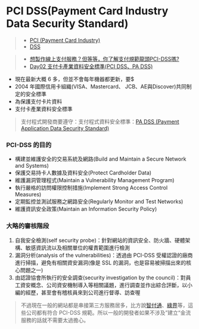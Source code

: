 # PCI DSS(Payment Card Industry Data Security Standard)
>- [PCI (Payment Card Industry)](認證/PCI%20(Payment%20Card%20Industry).md)
>- [DSS](認證/DSS.md)


>- [想製作線上支付服務？但等等，你了解支付規範龍頭PCI-DSS嗎?](https://progressbar.tw/posts/126)
>- [Day02 支付卡產業資料安全標準(PCI DSS、PA DSS)](https://ithelp.ithome.com.tw/articles/10186215)

- 現在最新大概 6 多，但並不會每年機器都更新，要$
- 2004 年國際信用卡組織(VISA、Mastercard、 JCB、AE與Discover)共同制定的安全標準
- 為保護支付卡片資料
- 支付卡產業資料安全標準

> 支付程式開發商要遵守：支付程式資料安全標準：[PA DSS (Payment Application Data Security Standard)](認證/PA%20DSS%20(Payment%20Application%20Data%20Security%20Standard).md)

### PCI-DSS 的目的
- 構建並維護安全的交易系統及網路(Build and Maintain a Secure Network and Systems)
- 保護交易持卡人數據及資料安全(Protect Cardholder Data)
- 維護漏洞管理程式(Maintain a Vulnerability Management Program)
- 執行嚴格的訪問權限控制措施(Implement Strong Access Control Measures)
- 定期監控並測試服務之網路安全(Regularly Monitor and Test Networks)
- 維護資訊安全政策(Maintain an Information Security Policy)

### 大略的審核階段
1. 自我安全檢測(self security probe)：針對網站的資訊安全、防火牆、硬體架構、敏感資訊流以及相關單位的權責範圍進行檢測
2. 漏洞分析(analysis of the vulnerabilities)：透過由 PCI-DSS 受權認證的廠商進行掃描，避免有相關資安漏洞(像是 SSL 的漏洞，也是容易被掃描出來的核心問題之一)
3. 由認證協會所執行的安全調查(security investigation by the council)：對員工資安概念、公司資安機制導入等相關議題，進行調查並作出綜合評斷，以小編的經歷，甚至會有稽核員來到公司進行督導、訪查喔

>不過現在一般的網站都是串接第三方服務居多，比方說[智付通](https://www.spgateway.com/info/site_description/secure_transaction)、[綠界](https://www.ecpay.com.tw/About/Certificate)等，這些公司都有符合 PCI-DSS 規範。所以一般的開發者如果不涉及”建立“金流服務的話就不需要太過擔心。




